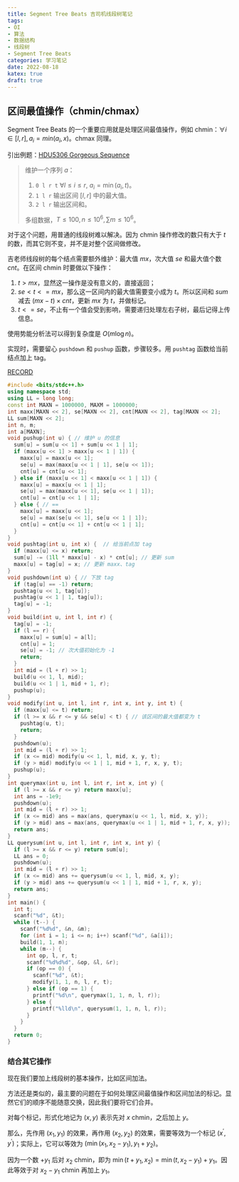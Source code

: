 ```yaml
---
title: Segment Tree Beats 吉司机线段树笔记
tags:
- OI
- 算法
- 数据结构
- 线段树
- Segment Tree Beats
categories: 学习笔记
date: 2022-08-18
katex: true
draft: true
---
```


## 区间最值操作（chmin/chmax）

Segment Tree Beats 的一个重要应用就是处理区间最值操作，例如 chmin：$\forall i \in [l, r], a_i = min(a_i, x)$。chmax 同理。

引出例题：[HDU5306 Gorgeous Sequence](https://acm.hdu.edu.cn/showproblem.php?pid=5306)

> 维护一个序列 $a$：
>
> 1. `0 l r t` $\forall l\le i\le r,\ a_i=\min(a_i,t)$。
> 2. `1 l r` 输出区间 $[l,r]$ 中的最大值。
> 3. `2 l r` 输出区间和。
>
> 多组数据，$T\le 100,n\le 10^6,\sum m\le 10^6$。

对于这个问题，用普通的线段树难以解决。因为 chmin 操作修改的数只有大于 $t$ 的数，而其它则不变，并不是对整个区间做修改。

吉老师线段树的每个结点需要额外维护：最大值 $mx$，次大值 $se$ 和最大值个数 $cnt$。在区间 chmin 时要做以下操作：

1. $t > mx$，显然这一操作是没有意义的，直接返回；
2. $se < t <= mx$，那么这一区间内的最大值需要变小成为 $t$。所以区间和 $sum$ 减去 $(mx-t)\times cnt$，更新 $mx$ 为 $t$，并做标记。
3. $t <= se$，不止有一个值会受到影响，需要递归处理左右子树，最后记得上传信息。

使用势能分析法可以得到复杂度是 $O(m\log n)$。

实现时，需要留心 `pushdown` 和 `pushup` 函数，步骤较多。用 `pushtag` 函数给当前结点加上 tag。

[RECORD](https://vjudge.net/solution/37834417)

```cpp
#include <bits/stdc++.h>
using namespace std;
using LL = long long;
const int MAXN = 1000000, MAXM = 1000000;
int maxx[MAXN << 2], se[MAXN << 2], cnt[MAXN << 2], tag[MAXN << 2];
LL sum[MAXN << 2];
int n, m;
int a[MAXN];
void pushup(int u) { // 维护 u 的信息
  sum[u] = sum[u << 1] + sum[u << 1 | 1];
  if (maxx[u << 1] > maxx[u << 1 | 1]) {
    maxx[u] = maxx[u << 1];
    se[u] = max(maxx[u << 1 | 1], se[u << 1]);
    cnt[u] = cnt[u << 1];
  } else if (maxx[u << 1] < maxx[u << 1 | 1]) {
    maxx[u] = maxx[u << 1 | 1];
    se[u] = max(maxx[u << 1], se[u << 1 | 1]);
    cnt[u] = cnt[u << 1 | 1];
  } else { // ==
    maxx[u] = maxx[u << 1];
    se[u] = max(se[u << 1], se[u << 1 | 1]);
    cnt[u] = cnt[u << 1] + cnt[u << 1 | 1];
  }
}
void pushtag(int u, int x) {  // 给当前点加 tag
  if (maxx[u] <= x) return;
  sum[u] -= (1ll * maxx[u] - x) * cnt[u]; // 更新 sum
  maxx[u] = tag[u] = x; // 更新 maxx、tag
}
void pushdown(int u) { // 下放 tag
  if (tag[u] == -1) return;
  pushtag(u << 1, tag[u]);
  pushtag(u << 1 | 1, tag[u]);
  tag[u] = -1;
}
void build(int u, int l, int r) {
  tag[u] = -1;
  if (l == r) {
    maxx[u] = sum[u] = a[l];
    cnt[u] = 1;
    se[u] = -1; // 次大值初始化为 -1
    return;
  }
  int mid = (l + r) >> 1;
  build(u << 1, l, mid);
  build(u << 1 | 1, mid + 1, r);
  pushup(u);
}
void modify(int u, int l, int r, int x, int y, int t) {
  if (maxx[u] <= t) return;
  if (l >= x && r <= y && se[u] < t) { // 该区间的最大值都变为 t
    pushtag(u, t);
    return;
  }
  pushdown(u);
  int mid = (l + r) >> 1;
  if (x <= mid) modify(u << 1, l, mid, x, y, t);
  if (y > mid) modify(u << 1 | 1, mid + 1, r, x, y, t);
  pushup(u);
}
int querymax(int u, int l, int r, int x, int y) {
  if (l >= x && r <= y) return maxx[u];
  int ans = -1e9;
  pushdown(u);
  int mid = (l + r) >> 1;
  if (x <= mid) ans = max(ans, querymax(u << 1, l, mid, x, y));
  if (y > mid) ans = max(ans, querymax(u << 1 | 1, mid + 1, r, x, y));
  return ans;
}
LL querysum(int u, int l, int r, int x, int y) {
  if (l >= x && r <= y) return sum[u];
  LL ans = 0;
  pushdown(u);
  int mid = (l + r) >> 1;
  if (x <= mid) ans += querysum(u << 1, l, mid, x, y);
  if (y > mid) ans += querysum(u << 1 | 1, mid + 1, r, x, y);
  return ans;
}
int main() {
  int t;
  scanf("%d", &t);
  while (t--) {
    scanf("%d%d", &n, &m);
    for (int i = 1; i <= n; i++) scanf("%d", &a[i]);
    build(1, 1, n);
    while (m--) {
      int op, l, r, t;
      scanf("%d%d%d", &op, &l, &r);
      if (op == 0) {
        scanf("%d", &t);
        modify(1, 1, n, l, r, t);
      } else if (op == 1) {
        printf("%d\n", querymax(1, 1, n, l, r));
      } else {
        printf("%lld\n", querysum(1, 1, n, l, r));
      }
    }
  }
  return 0;
}
```

### 结合其它操作

现在我们要加上线段树的基本操作，比如区间加法。

方法还是类似的，最主要的问题在于如何处理区间最值操作和区间加法的标记。显然它们的顺序不能随意交换，因此我们要将它们合并。

对每个标记，形式化地记为 $(x, y)$ 表示先对 $x$ chmin，之后加上 $y$。

那么，先作用 $(x_1, y_1)$ 的效果，再作用 $(x_2, y_2)$ 的效果，需要等效为一个标记 $(x^{'}, y^{'})$；实际上，它可以等效为 $(\min(x_1, x_2-y_1), y_1+y_2)$。

因为一个数 $+y_1$ 后对 $x_2$ chmin，即为 $\min(t+y_1, x_2) = \min(t, x_2-y_1)+y_1$。因此等效于对 $x_2-y_1$ chmin 再加上 $y_1$。
